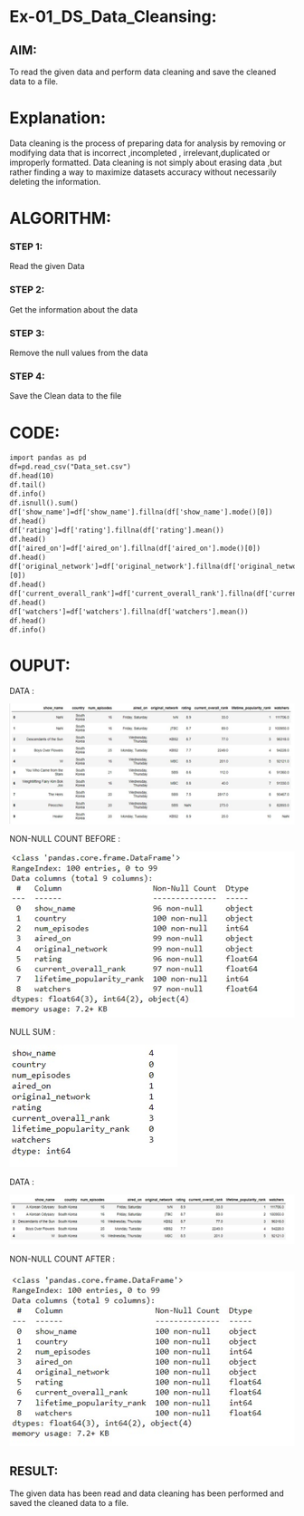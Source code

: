 # Ex-01_DS_Data_Cleansing:


## AIM:
To read the given data and perform data cleaning and save the cleaned data to a file. 

# Explanation:
Data cleaning is the process of preparing data for analysis by removing or modifying data that is incorrect ,incompleted , irrelevant,duplicated or improperly formatted. 
Data cleaning is not simply about erasing data ,but rather finding a way to maximize datasets accuracy without necessarily deleting the information. 

# ALGORITHM:

### STEP 1:
Read the given Data
### STEP 2:
Get the information about the data
### STEP 3:
Remove the null values from the data
### STEP 4:
Save the Clean data to the file


# CODE:
~~~
import pandas as pd
df=pd.read_csv("Data_set.csv")
df.head(10)
df.tail()
df.info()
df.isnull().sum()
df['show_name']=df['show_name'].fillna(df['show_name'].mode()[0])
df.head()
df['rating']=df['rating'].fillna(df['rating'].mean())
df.head()
df['aired_on']=df['aired_on'].fillna(df['aired_on'].mode()[0])
df.head()
df['original_network']=df['original_network'].fillna(df['original_network'].mode()[0])
df.head()
df['current_overall_rank']=df['current_overall_rank'].fillna(df['current_overall_rank'].mean())
df.head()
df['watchers']=df['watchers'].fillna(df['watchers'].mean())
df.head()
df.info()
~~~
# OUPUT:
DATA :

![output](./data.jpg)

NON-NULL COUNT BEFORE :

![output](./beforenull.jpg)

NULL SUM :

![output](./null.jpg)

DATA :

![output](./air.jpg)

NON-NULL COUNT AFTER :

![output](./after.jpg)

## RESULT:
The given data has been read and data cleaning has been performed and saved the cleaned data to a file.





